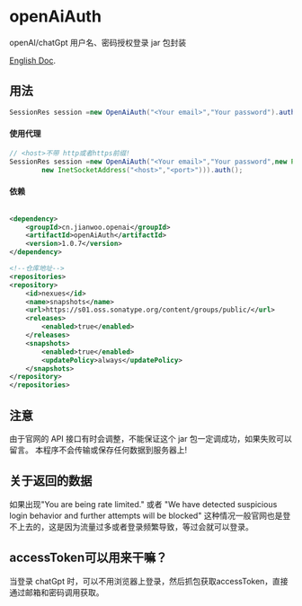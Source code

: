 # openAiAuth

openAI/chatGpt 用户名、密码授权登录 jar 包封装

[English Doc](README_en.md).

## 用法

```java
SessionRes session =new OpenAiAuth("<Your email>","Your password").auth();
```

#### 使用代理

```java
// <host>不带 http或者https前缀!
SessionRes session =new OpenAiAuth("<Your email>","Your password",new Proxy(Proxy.Type.HTTP,
        new InetSocketAddress("<host>","<port>"))).auth();
```

#### 依赖

```xml

<dependency>
    <groupId>cn.jianwoo.openai</groupId>
    <artifactId>openAiAuth</artifactId>
    <version>1.0.7</version>
</dependency>

<!--仓库地址-->
<repositories>
<repository>
    <id>nexues</id>
    <name>snapshots</name>
    <url>https://s01.oss.sonatype.org/content/groups/public/</url>
    <releases>
        <enabled>true</enabled>
    </releases>
    <snapshots>
        <enabled>true</enabled>
        <updatePolicy>always</updatePolicy>
    </snapshots>
</repository>
</repositories>
```

## 注意

由于官网的 API 接口有时会调整，不能保证这个 jar 包一定调成功，如果失败可以留言。
本程序不会传输或保存任何数据到服务器上!

## 关于返回的数据
如果出现"You are being rate limited." 或者 "We have detected suspicious login behavior and further attempts will be blocked"
这种情况一般官网也是登不上去的，这是因为流量过多或者登录频繁导致，等过会就可以登录。

## accessToken可以用来干嘛？

当登录 chatGpt 时，可以不用浏览器上登录，然后抓包获取accessToken，直接通过邮箱和密码调用获取。
